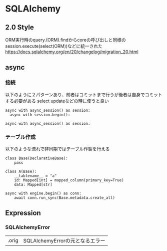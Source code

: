 # SQLAlchemy

## 2.0 Style
ORM実行時のquery.(ORM).findからcoreの呼び出しと同様の</br>
session.execute(select(ORM))などに統一された
https://docs.sqlalchemy.org/en/20/changelog/migration_20.html

## async
### 接続
以下のように２パターンあり、前者はコミットまで行うが後者は自身でコミットする必要がある
select updateなどの時に使うと良い
```
async with async_session() as session:
  async with session.begin():

async with async_session() as session:
```
### テーブル作成
以下のような流れで非同期ではテーブル作製を行える
```
class Base(DeclarativeBase):
    pass

class A(Base):
    __tablename__ = "a"
    id: Mapped[int] = mapped_column(primary_key=True)
    data: Mapped[str]

async with engine.begin() as conn:
    await conn.run_sync(Base.metadata.create_all)
```

## Expression
### SQLAlchemyError
|  |  |
---|---
.orig | SQLAlchemyErrorの元となるエラー
